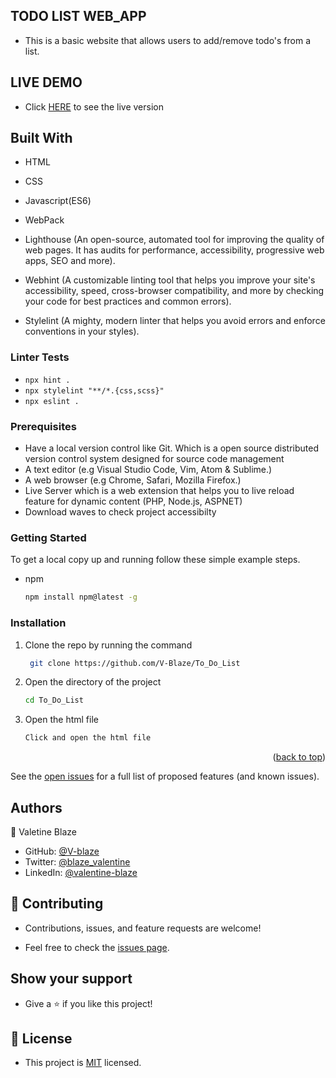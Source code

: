 ## TODO LIST WEB_APP

- This is a basic website that allows users to add/remove todo's from a list.

## LIVE DEMO

- Click [HERE](https://v-blaze.github.io/To_Do_List/dist/) to see the live version

## Built With

- HTML

- CSS

- Javascript(ES6)

- WebPack

- Lighthouse (An open-source, automated tool for improving the quality of web pages. It has audits for performance, accessibility, progressive web apps, SEO and more).

- Webhint (A customizable linting tool that helps you improve your site's accessibility, speed, cross-browser compatibility, and more by checking your code for best practices and common errors).

- Stylelint (A mighty, modern linter that helps you avoid errors and enforce conventions in your styles).

### Linter Tests

- `npx hint .`
- `npx stylelint "**/*.{css,scss}"`
- `npx eslint .`

### Prerequisites

- Have a local version control like Git. Which is a open source distributed version control system designed for source code management
- A text editor (e.g Visual Studio Code, Vim, Atom & Sublime.)
- A web browser (e.g Chrome, Safari, Mozilla Firefox.)
- Live Server which is a web extension that helps you to live reload feature for dynamic content (PHP, Node.js, ASPNET)
- Download waves to check project accessibilty

### Getting Started

To get a local copy up and running follow these simple example steps.

- npm
  ```sh
  npm install npm@latest -g
  ```

### Installation

1. Clone the repo by running the command
   ```sh
    git clone https://github.com/V-Blaze/To_Do_List
   ```
2. Open the directory of the project
   ```sh
   cd To_Do_List
   ```
3. Open the html file
   ```sh
   Click and open the html file
   ```

<p align="right">(<a href="#top">back to top</a>)</p>

See the [open issues](#) for a full list of proposed features (and known issues).

## Authors

👤 Valetine Blaze

- GitHub: [@V-blaze](https://github.com/V-Blaze)
- Twitter: [@blaze_valentine](https://twitter.com/blaze_valentine)
- LinkedIn: [@valentine-blaze](https://www.linkedin.com/in/valentine-blaze/)

## 🤝 Contributing

- Contributions, issues, and feature requests are welcome!

- Feel free to check the [issues page](https://github.com/V-Blaze/To_Do_List/issues).

## Show your support

- Give a ⭐️ if you like this project!

## 📝 License

- This project is [MIT](https://github.com/V-Blaze/To_Do_List/blob/main/LICENSE) licensed.
